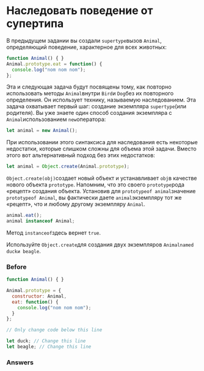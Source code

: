 # Наследовать поведение от супертипа
В предыдущем задании вы создали `supertype`вызов `Animal`, определяющий поведение, характерное для всех животных:
```javascript
function Animal() { }
Animal.prototype.eat = function() {
  console.log("nom nom nom");
};
```
Эта и следующая задача будут посвящены тому, как повторно использовать методы `Animal`внутри `Bird`и `Dog`без их повторного определения. Он использует технику, называемую наследованием. Эта задача охватывает первый шаг: создание экземпляра `supertype`(или родителя). Вы уже знаете один способ создания экземпляра с `Animal`использованием `new`оператора:
```javascript
let animal = new Animal();
```
При использовании этого синтаксиса для наследования есть некоторые недостатки, которые слишком сложны для объема этой задачи. Вместо этого вот альтернативный подход без этих недостатков:
```javascript
let animal = Object.create(Animal.prototype);
```
`Object.create(obj)`создает новый объект и устанавливает `obj`в качестве нового объекта `prototype`. Напомним, что это своего `prototype`рода «рецепт» создания объекта. Установив для `prototypeof animal`значение `prototypeof Animal`, вы фактически даете `animal`экземпляру тот же «рецепт», что и любому другому экземпляру `Animal`.
```javascript
animal.eat();
animal instanceof Animal;
```
Метод `instanceof`здесь вернет `true`.

Используйте `Object.create`для создания двух экземпляров `Animalnamed duckи beagle`.
### Before
```javascript
function Animal() { }

Animal.prototype = {
  constructor: Animal,
  eat: function() {
    console.log("nom nom nom");
  }
};

// Only change code below this line

let duck; // Change this line
let beagle; // Change this line
```
### Answers
```javascript

```
